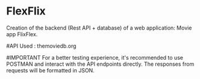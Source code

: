 # FlexFlix
Creation of the backend (Rest API + database) of a web application: Movie app FlixFlex.

#API Used : themoviedb.org

#IMPORTANT
For a better testing experience, it's recommended to use POSTMAN and interact with the API endpoints directly. The responses from requests will be formatted in JSON.
